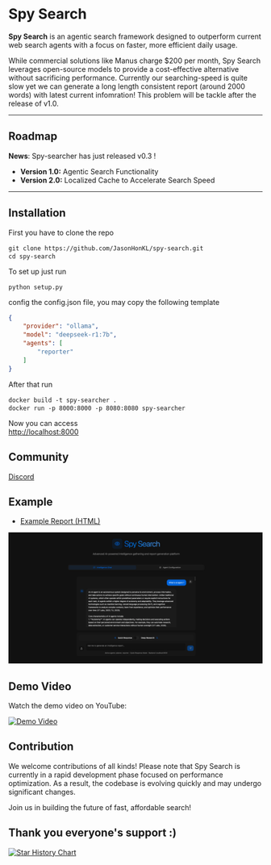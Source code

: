 # Spy Search

**Spy Search** is an agentic search framework designed to outperform current web search agents with a focus on faster, more efficient daily usage.

While commercial solutions like Manus charge $200 per month, Spy Search leverages open-source models to provide a cost-effective alternative without sacrificing performance.
Currently our searching-speed is quite slow yet we can generate a long length consistent report (around 2000 words) with latest current infomration! This problem will be tackle after the release of v1.0. 

---

## Roadmap
**News**: Spy-searcher has just released v0.3 ! 

- **Version 1.0:** Agentic Search Functionality  
- **Version 2.0:** Localized Cache to Accelerate Search Speed  

---

## Installation
First you have to clone the repo
```shell
git clone https://github.com/JasonHonKL/spy-search.git
cd spy-search
```

To set up just run 
```shell
python setup.py
```

config the config.json file, you may copy the following template
```json
{
    "provider": "ollama",
    "model": "deepseek-r1:7b",
    "agents": [
        "reporter"
    ]
}
```

After that run 
```shell
docker build -t spy-searcher .   
docker run -p 8000:8000 -p 8080:8080 spy-searcher
```

Now you can access  
[http://localhost:8000](http://localhost:8000)


## Community 
[Discord](https://discord.gg/rrsMgBdJJt)


## Example 

- [Example Report (HTML)](./docs/examples/example_report.html)

![Example Search](./docs/examples/example_search.png)

## Demo Video

Watch the demo video on YouTube:

[![Demo Video](https://img.youtube.com/vi/Dgb33BHtRwQ/0.jpg)](https://youtu.be/Dgb33BHtRwQ)

## Contribution

We welcome contributions of all kinds! Please note that Spy Search is currently in a rapid development phase focused on performance optimization. As a result, the codebase is evolving quickly and may undergo significant changes.

Join us in building the future of fast, affordable search!


## Thank you everyone's support :) 
[![Star History Chart](https://api.star-history.com/svg?repos=JasonHonKL/spy-search&type=Date)](https://star-history.com/#JasonHonKL/spy-search&Date)
